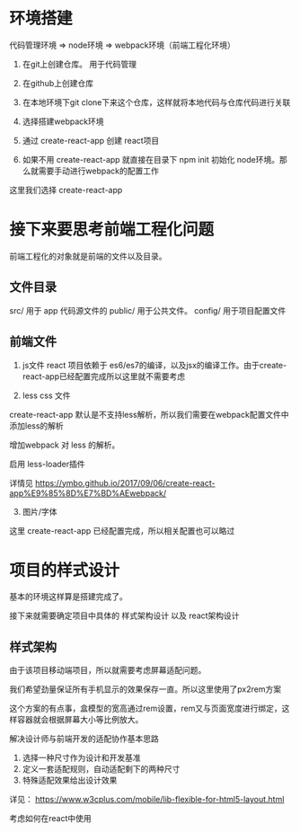 环境搭建
========
代码管理环境 => node环境 => webpack环境（前端工程化环境）


1. 在git上创建仓库。
  用于代码管理
  1. 在github上创建仓库
  2. 在本地环境下git clone下来这个仓库，这样就将本地代码与仓库代码进行关联

2. 选择搭建webpack环境

  1. 通过 create-react-app 创建 react项目
  2. 如果不用 create-react-app 就直接在目录下 npm init 初始化 node环境。那么就需要手动进行webpack的配置工作

这里我们选择 create-react-app


接下来要思考前端工程化问题
==========================

前端工程化的对象就是前端的文件以及目录。

文件目录
--------
src/       用于 app 代码源文件的
public/    用于公共文件。
config/    用于项目配置文件


前端文件
--------
1. js文件
  react 项目依赖于 es6/es7的编译，以及jsx的编译工作。由于create-react-app已经配置完成所以这里就不需要考虑

2. less css 文件

  create-react-app 默认是不支持less解析，所以我们需要在webpack配置文件中添加less的解析

  增加webpack 对 less 的解析。

  启用 less-loader插件

  详情见 https://ymbo.github.io/2017/09/06/create-react-app%E9%85%8D%E7%BD%AEwebpack/



3. 图片/字体

  这里 create-react-app 已经配置完成，所以相关配置也可以略过


项目的样式设计
==============

基本的环境这样算是搭建完成了。

接下来就需要确定项目中具体的 样式架构设计 以及 react架构设计

样式架构
--------
由于该项目移动端项目，所以就需要考虑屏幕适配问题。

我们希望劲量保证所有手机显示的效果保存一直。所以这里使用了px2rem方案

这个方案的有点事，盒模型的宽高通过rem设置，rem又与页面宽度进行绑定，这样容器就会根据屏幕大小等比例放大。


解决设计师与前端开发的适配协作基本思路

1. 选择一种尺寸作为设计和开发基准
2. 定义一套适配规则，自动适配剩下的两种尺寸
3. 特殊适配效果给出设计效果

详见： https://www.w3cplus.com/mobile/lib-flexible-for-html5-layout.html

考虑如何在react中使用